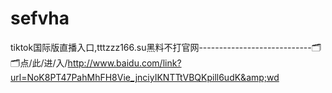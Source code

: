# sefvha
tiktok国际版直播入口,tttzzz166.su黑料不打官网----------------------------🗂🗂点/此/进/入/http://www.baidu.com/link?url=NoK8PT47PahMhFH8Vie_jnciyIKNTTtVBQKpill6udK&amp;wd
